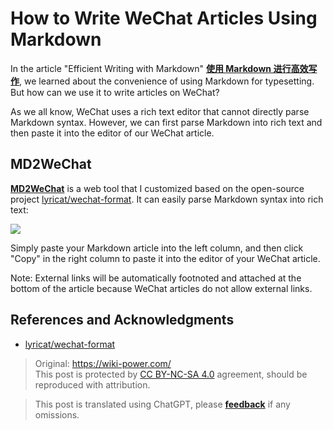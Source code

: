 # How to Write WeChat Articles Using Markdown

In the article "Efficient Writing with Markdown" [**使用 Markdown 进行高效写作**](https://wiki-power.com/%E4%BD%BF%E7%94%A8Markdown%E8%BF%9B%E8%A1%8C%E9%AB%98%E6%95%88%E5%86%99%E4%BD%9C), we learned about the convenience of using Markdown for typesetting. But how can we use it to write articles on WeChat?

As we all know, WeChat uses a rich text editor that cannot directly parse Markdown syntax. However, we can first parse Markdown into rich text and then paste it into the editor of our WeChat article.

## MD2WeChat

[**MD2WeChat**](https://md2wechat.wiki-power.com/) is a web tool that I customized based on the open-source project [lyricat/wechat-format](https://github.com/lyricat/wechat-format). It can easily parse Markdown syntax into rich text:

[![](https://wiki-media-1253965369.cos.ap-guangzhou.myqcloud.com/img/20210216125752.png)](https://md2wechat.wiki-power.com/)

Simply paste your Markdown article into the left column, and then click "Copy" in the right column to paste it into the editor of your WeChat article.

Note: External links will be automatically footnoted and attached at the bottom of the article because WeChat articles do not allow external links.

## References and Acknowledgments

- [lyricat/wechat-format](https://github.com/lyricat/wechat-format)

> Original: <https://wiki-power.com/>  
> This post is protected by [CC BY-NC-SA 4.0](https://creativecommons.org/licenses/by/4.0/deed.en) agreement, should be reproduced with attribution.

> This post is translated using ChatGPT, please [**feedback**](https://github.com/linyuxuanlin/Wiki_MkDocs/issues/new) if any omissions.